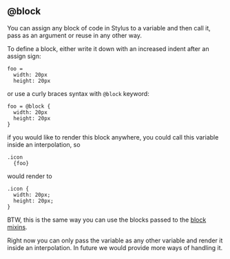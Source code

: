 
## @block

You can assign any block of code in Stylus to a variable and then call it, pass as an argument or reuse in any other way.

To define a block, either write it down with an increased indent after an assign sign:

    foo =
      width: 20px
      height: 20px

or use a curly braces syntax with `@block` keyword:

    foo = @block {
      width: 20px
      height: 20px
    }

if you would like to render this block anywhere, you could call this variable inside an interpolation, so

    .icon
      {foo}

would render to

    .icon {
      width: 20px;
      height: 20px;
    }

BTW, this is the same way you can use the blocks passed to the [block mixins](mixins.html#block-mixins).

Right now you can only pass the variable as any other variable and render it inside an interpolation. In future we would provide more ways of handling it.

